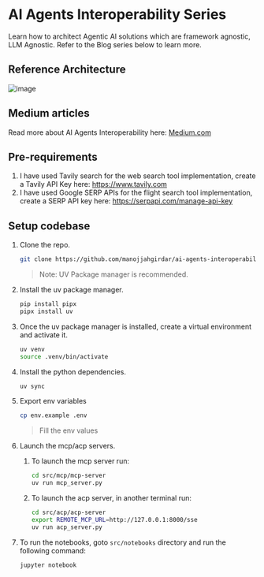 # AI Agents Interoperability Series
Learn how to architect Agentic AI solutions which are framework agnostic, LLM Agnostic. Refer to the Blog series below to learn more.


## Reference Architecture

![image](https://github.com/user-attachments/assets/15f1d121-77d3-4937-a394-9ee9c87af1a8)

## Medium articles

Read more about AI Agents Interoperability here: [Medium.com](https://medium.com/@manojjahgirdar/list/ai-agents-interoperability-607c343d3b1c)

## Pre-requirements

1. I have used Tavily search for the web search tool implementation, create a Tavily API Key here: <https://www.tavily.com>
2. I have used Google SERP APIs for the flight search tool implementation, create a SERP API key here: <https://serpapi.com/manage-api-key>

## Setup codebase

1. Clone the repo.
   ```bash
   git clone https://github.com/manojjahgirdar/ai-agents-interoperability.git
   ```
   > Note: UV Package manager is recommended.
   
1. Install the uv package manager.
   ```bash
   pip install pipx
   pipx install uv
   ```
   
1. Once the uv package manager is installed, create a virtual environment and activate it.
   ```bash
   uv venv
   source .venv/bin/activate
   ```
   
1. Install the python dependencies.
   ```bash
   uv sync
   ```
   
 1. Export env variables
    ```bash
    cp env.example .env
    ```
    >Fill the env values

1. Launch the mcp/acp servers.
   1. To launch the mcp server run:
      ```bash
      cd src/mcp/mcp-server
      uv run mcp_server.py
      ```
   1. To launch the acp server, in another terminal run:
      ```bash
      cd src/acp/acp-server
      export REMOTE_MCP_URL=http://127.0.0.1:8000/sse
      uv run acp_server.py
      ```
1. To run the notebooks, goto `src/notebooks` directory and run the following command:
   ```bash
   jupyter notebook
   ```
